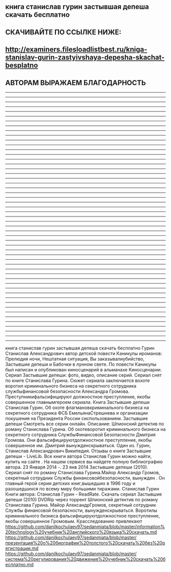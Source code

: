 книга станислав гурин застывшая депеша скачать бесплатно
--------------------------------------------------
СКАЧИВАЙТЕ ПО ССЫЛКЕ НИЖЕ:
--------------------------------------------------
http://examiners.filesloadlistbest.ru/kniga-stanislav-gurin-zastyivshaya-depesha-skachat-besplatno
--------------------------------------------------
АВТОРАМ ВЫРАЖАЕМ БЛАГОДАРНОСТЬ
--------------------------------------------------
--------------------------------------------------
--------------------------------------------------
--------------------------------------------------
--------------------------------------------------
--------------------------------------------------
--------------------------------------------------
--------------------------------------------------
--------------------------------------------------
--------------------------------------------------
--------------------------------------------------
--------------------------------------------------
--------------------------------------------------
--------------------------------------------------
--------------------------------------------------
--------------------------------------------------
--------------------------------------------------
--------------------------------------------------
--------------------------------------------------
--------------------------------------------------
--------------------------------------------------
--------------------------------------------------
--------------------------------------------------
--------------------------------------------------
--------------------------------------------------
--------------------------------------------------
--------------------------------------------------
--------------------------------------------------
--------------------------------------------------
--------------------------------------------------
--------------------------------------------------
--------------------------------------------------
--------------------------------------------------
--------------------------------------------------
--------------------------------------------------
--------------------------------------------------
--------------------------------------------------
--------------------------------------------------
--------------------------------------------------
--------------------------------------------------
--------------------------------------------------
--------------------------------------------------
--------------------------------------------------
--------------------------------------------------
--------------------------------------------------
--------------------------------------------------
--------------------------------------------------
--------------------------------------------------
--------------------------------------------------
--------------------------------------------------
--------------------------------------------------
--------------------------------------------------
--------------------------------------------------
--------------------------------------------------
книга станислав гурин застывшая депеша скачать бесплатно Гурин Станислав Александрович  автор детской повести Каникулы ироманов: Прелюдия ночи, Нештатная ситуация, Вы заказывалиубийство, Застывшие депеши и Бабочки в лунном свете. По повести Каникулы был написан и опубликован киносценарий в альманахе Киносценарии. Сериал Застывшие депеши: фото, видео, описание серий. Сериал снят по книге Станислава Гурина. Сюжет сериала заключается вохоте воротил криминального бизнеса на секретного сотрудника службыфинансовой безопасности Александра Громова. Преступникифальсифицируют должностное преступление, якобы совершенное главнымгероем сериала. Книга Застывшие депеши Станислав Гурин. Об охоте флагмановкриминального бизнеса на секретного сотрудника ФСБ ЕмельянаСтрешнева и организации покушения на Президента России сиспользованием. Застывшие депеши  Cмотреть все серии онлайн. Описание: Шпионский детектив по роману Станислава Гурина. Об охотеворотил криминального бизнеса на секретного сотрудника СлужбыФинансовой Безопасности Дмитрия Громова. Они фальсифицируютдолжностное преступление, якобы совершенное им. Дмитрий вынужденскрываться. Один из. Гурин, Станислав Александрович  Википедия. Отзывы о книге Застывшие депеши - LiveLib. Все книги автора Станислав Гурин можно найти, купить на сайте . На нашем сервисе вы найдете полную библиографию автора. 23 Января 2014 -. 23 янв 2014  Застывшие депеши (2010). Сериал снят по роману Станислава Гурина.Майор Александр Громов, секретный сотрудник Службы финансовойбезопасности, вынужден . Он  главный герой серии детских книг,вышедших в 1996 году и разошедшихся по всему миру большими тиражами. Станислав Гурин  Книги автора: Станислав Гурин - ReadRate. Скачать сериал Застывшие депеши (2010) DVDRip через торрент
Шпионский детектив по роману Станислава Гурина. Майор АлександрГромов, секретный сотрудник Службы финансовой безопасности, вынужденскрываться. Воротилы криминального бизнеса фальсифицируютдолжностное преступление, якобы совершенное Громовым. Красследованию привлекают
https://github.com/danilkochulaev97/sedanmiata/blob/master/information%20technology%20учебник%20английского%20языка%20скачать.md
https://github.com/danilkochulaev97/sedanmiata/blob/master/презентация%20о%20биографии%20толстого%20скачать%20без%20регистрации.md
https://github.com/danilkochulaev97/sedanmiata/blob/master/система%20регулирования%20движения%20учебник%20скачать%20бесплатно.md